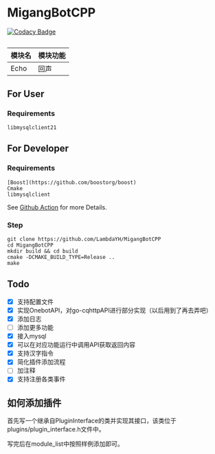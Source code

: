 # MigangBotCPP

[![Codacy Badge](https://app.codacy.com/project/badge/Grade/2f2ff355bd7f482badfb151c8ad76744)](https://www.codacy.com/gh/LambdaYH/MigangBotCPP/dashboard?utm_source=github.com&utm_medium=referral&utm_content=LambdaYH/MigangBotCPP&utm_campaign=Badge_Grade)

## 

| 模块名 | 模块功能 |
| ----- | ------- |
|Echo| 回声|

## For User

### Requirements

    libmysqlclient21

## For Developer

### Requirements

    [Boost](https://github.com/boostorg/boost)
    Cmake
    libmysqlclient

See [Github Action](https://github.com/LambdaYH/MigangBotCPP/blob/main/.github/workflows/cmake.yml) for more Details.

### Step

    git clone https://github.com/LambdaYH/MigangBotCPP
    cd MigangBotCPP
    mkdir build && cd build
    cmake -DCMAKE_BUILD_TYPE=Release ..
    make

## Todo

-   [x] 支持配置文件
-   [x] 实现OnebotAPI，对go-cqhttpAPI进行部分实现（以后用到了再去弄吧）
-   [x] 添加日志
-   [ ] 添加更多功能
-   [x] 接入mysql
-   [x] 可以在对应功能运行中调用API获取返回内容
-   [x] 支持汉字指令
-   [x] 简化插件添加流程
-   [ ] 加注释
-   [x] 支持注册各类事件

## 如何添加插件

首先写一个继承自PluginInterface的类并实现其接口，该类位于plugins/plugin_interface.h文件中。

写完后在module_list中按照样例添加即可。
